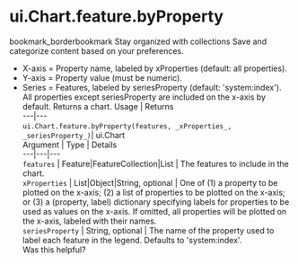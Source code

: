  
#  ui.Chart.feature.byProperty
bookmark_borderbookmark Stay organized with collections  Save and categorize content based on your preferences.
- X-axis = Property name, labeled by xProperties (default: all properties).
- Y-axis = Property value (must be numeric).
- Series = Features, labeled by seriesProperty (default: 'system:index').
All properties except seriesProperty are included on the x-axis by default.
Returns a chart.
Usage | Returns  
---|---  
`ui.Chart.feature.byProperty(features, _xProperties_, _seriesProperty_)`|  ui.Chart  
Argument | Type | Details  
---|---|---  
`features` | Feature|FeatureCollection|List<Feature> | The features to include in the chart.  
`xProperties` | List<String>|Object|String, optional | One of (1) a property to be plotted on the x-axis; (2) a list of properties to be plotted on the x-axis; or (3) a (property, label) dictionary specifying labels for properties to be used as values on the x-axis. If omitted, all properties will be plotted on the x-axis, labeled with their names.  
`seriesProperty` | String, optional | The name of the property used to label each feature in the legend. Defaults to 'system:index'.  
Was this helpful?
